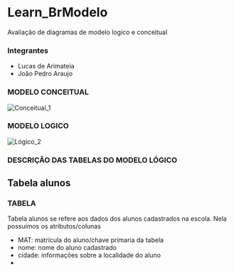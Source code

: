 # Learn_BrModelo
Avaliação de diagramas de modelo logico e conceitual

### Integrantes
- Lucas de Arimateia
- João Pedro Araujo



### MODELO CONCEITUAL


![Conceitual_1](https://user-images.githubusercontent.com/93049848/193116716-0b5c2fd3-f397-4913-9e79-0f284dbaa024.png)

### MODELO LOGICO

![Lógico_2](https://user-images.githubusercontent.com/93049848/193116804-6e9c9e36-e233-4e18-a10f-946a9307eaeb.png)

### DESCRIÇÃO DAS TABELAS DO MODELO LÓGICO

## Tabela alunos
### TABELA
Tabela alunos se refere aos dados dos alunos cadastrados na escola. Nela possuímos os atributos/colunas

- MAT: matrícula do aluno/chave primaria da tabela 
- nome: nome do aluno cadastrado
- cidade: informações sobre a localidade do aluno
- 



